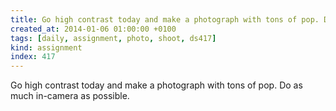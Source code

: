 ```yaml
---
title: Go high contrast today and make a photograph with tons of pop. Do as much in-camera as possible.
created_at: 2014-01-06 01:00:00 +0100
tags: [daily, assignment, photo, shoot, ds417]
kind: assignment
index: 417
---
```


Go high contrast today and make a photograph with tons of pop. Do as much in-camera as possible.
